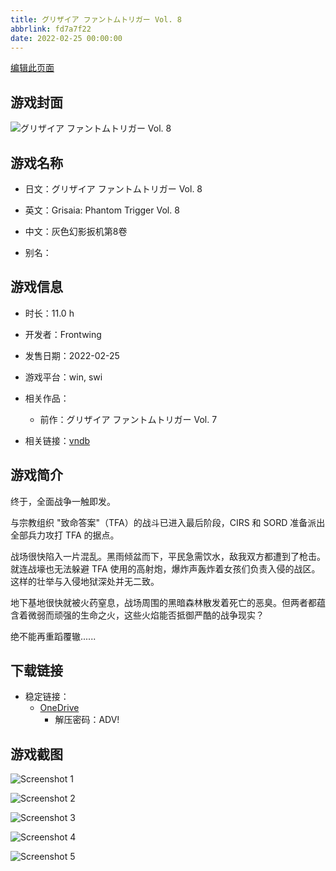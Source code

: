```yaml
---
title: グリザイア ファントムトリガー Vol. 8
abbrlink: fd7a7f22
date: 2022-02-25 00:00:00
---
```

[编辑此页面](https://github.com/ACG-3/ADV3-source/blob/main/source/_posts/games/%E3%82%B0%E3%83%AA%E3%82%B6%E3%82%A4%E3%82%A2%20%E3%83%95%E3%82%A1%E3%83%B3%E3%83%88%E3%83%A0%E3%83%88%E3%83%AA%E3%82%AC%E3%83%BC%20Vol.%208.md)

## 游戏封面

![グリザイア ファントムトリガー Vol. 8](https://pan.timero.xyz/d/onedrive/img_lib_001/%E3%82%B0%E3%83%AA%E3%82%B6%E3%82%A4%E3%82%A2%20%E3%83%95%E3%82%A1%E3%83%B3%E3%83%88%E3%83%A0%E3%83%88%E3%83%AA%E3%82%AC%E3%83%BC%20Vol.%208_cover.avif)


## 游戏名称

- 日文：グリザイア ファントムトリガー Vol. 8
- 英文：Grisaia: Phantom Trigger Vol. 8
- 中文：灰色幻影扳机第8卷

- 别名：


## 游戏信息

- 时长：11.0 h
- 开发者：Frontwing
- 发售日期：2022-02-25
- 游戏平台：win, swi
- 相关作品：
   - 前作：グリザイア ファントムトリガー Vol. 7

- 相关链接：[vndb](https://vndb.org/v32919)


## 游戏简介

终于，全面战争一触即发。

与宗教组织 "致命答案"（TFA）的战斗已进入最后阶段，CIRS 和 SORD 准备派出全部兵力攻打 TFA 的据点。

战场很快陷入一片混乱。黑雨倾盆而下，平民急需饮水，敌我双方都遭到了枪击。就连战壕也无法躲避 TFA 使用的高射炮，爆炸声轰炸着女孩们负责入侵的战区。这样的壮举与入侵地狱深处并无二致。

地下基地很快就被火药窒息，战场周围的黑暗森林散发着死亡的恶臭。但两者都蕴含着微弱而顽强的生命之火，这些火焰能否抵御严酷的战争现实？

绝不能再重蹈覆辙......




## 下载链接

- 稳定链接：
    - [OneDrive](https://pan.timero.xyz/onedrive/adv_lib_001/%E3%82%B0%E3%83%AA%E3%82%B6%E3%82%A4%E3%82%A2%20%E3%83%95%E3%82%A1%E3%83%B3%E3%83%88%E3%83%A0%E3%83%88%E3%83%AA%E3%82%AC%E3%83%BC%20Vol.%208)
        - 解压密码：ADV!



## 游戏截图


![Screenshot 1](https://pan.timero.xyz/d/onedrive/img_lib_001/%E3%82%B0%E3%83%AA%E3%82%B6%E3%82%A4%E3%82%A2%20%E3%83%95%E3%82%A1%E3%83%B3%E3%83%88%E3%83%A0%E3%83%88%E3%83%AA%E3%82%AC%E3%83%BC%20Vol.%208_Screenshot_1.avif)

![Screenshot 2](https://pan.timero.xyz/d/onedrive/img_lib_001/%E3%82%B0%E3%83%AA%E3%82%B6%E3%82%A4%E3%82%A2%20%E3%83%95%E3%82%A1%E3%83%B3%E3%83%88%E3%83%A0%E3%83%88%E3%83%AA%E3%82%AC%E3%83%BC%20Vol.%208_Screenshot_2.avif)

![Screenshot 3](https://pan.timero.xyz/d/onedrive/img_lib_001/%E3%82%B0%E3%83%AA%E3%82%B6%E3%82%A4%E3%82%A2%20%E3%83%95%E3%82%A1%E3%83%B3%E3%83%88%E3%83%A0%E3%83%88%E3%83%AA%E3%82%AC%E3%83%BC%20Vol.%208_Screenshot_3.avif)

![Screenshot 4](https://pan.timero.xyz/d/onedrive/img_lib_001/%E3%82%B0%E3%83%AA%E3%82%B6%E3%82%A4%E3%82%A2%20%E3%83%95%E3%82%A1%E3%83%B3%E3%83%88%E3%83%A0%E3%83%88%E3%83%AA%E3%82%AC%E3%83%BC%20Vol.%208_Screenshot_4.avif)

![Screenshot 5](https://pan.timero.xyz/d/onedrive/img_lib_001/%E3%82%B0%E3%83%AA%E3%82%B6%E3%82%A4%E3%82%A2%20%E3%83%95%E3%82%A1%E3%83%B3%E3%83%88%E3%83%A0%E3%83%88%E3%83%AA%E3%82%AC%E3%83%BC%20Vol.%208_Screenshot_5.avif)

